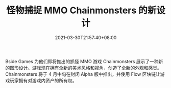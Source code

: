 ﻿---
title: "怪物捕捉 MMO Chainmonsters 的新设计"
date: 2021-03-30T21:57:40+08:00
lastmod: 2021-03-30T16:45:40+08:00
draft: false
authors: ["Beauty"]
description: "Bside Games 为他们即将推出的抓怪 MMO 游戏 Chainmonsters 展示了一种新的图形设计。游戏现在拥有全新的美术风格和视角，创造了全新的外观和感觉。Chainmonsters 将于 4 月中旬在封闭 Alpha 版中推出，并使用 Flow 区块链让游戏玩家拥有对游戏内资产的所有权。"
featuredImage: "new-design-for-monster-catching-mmo-chainmonsters.png"
tags: ["Virtual World","虚拟世界","Play to Earn"]
categories: ["news"]
news: ["虚拟世界"]
weight: 
lightgallery: true
pinned: false
recommend: false
recommend1: false
---

Bside Games 为他们即将推出的抓怪 MMO 游戏 Chainmonsters 展示了一种新的图形设计。游戏现在拥有全新的美术风格和视角，创造了全新的外观和感觉。Chainmonsters 将于 4 月中旬在封闭 Alpha 版中推出，并使用 Flow 区块链让游戏玩家拥有对游戏内资产的所有权。

<!--more-->

